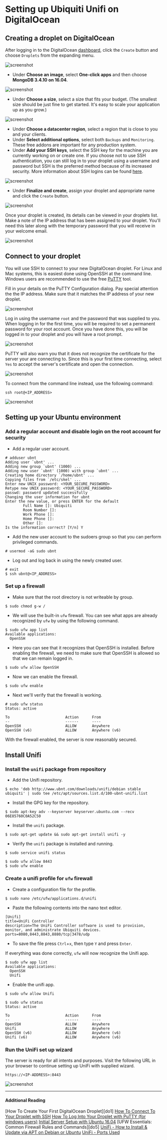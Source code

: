 Setting up Ubiquiti Unifi on DigitalOcean
=========================================

## Creating a droplet on DigitalOcean

After logging in to the DigitalOcean [dashboard](https://cloud.digitalocean.com/droplets), click the `Create` button and choose `Droplets` from the expanding menu.

![screenshot](screenshots/unifi01.png)

 - Under **Choose an image**, select **One-click apps** and then choose **MongoDB 3.4.10 on 16.04**.

![screenshot](screenshots/unifi02.png)

 - Under **Choose a size**, select a size that fits your budget. (The smallest size should be just fine to get started. It's easy to scale your application up as you grow.)

![screenshot](screenshots/unifi03.png)

 - Under **Choose a datacenter region**, select a region that is close to you and your clients.
 - Under **Select additional options**, select both `Backups` and `Monitoring`. These free addons are important for any production system.
 - Under **Add your SSH keys**, select the SSH key for the machine you are currently working on or create one. If you choose not to use SSH authentication, you can still log in to your droplet using a username and password but SSH is the preferred method because of its increased security. More information about SSH logins can be found [here](do2).

![screenshot](screenshots/unifi04.png)

 - Under **Finalize and create**, assign your droplet and appropriate name and click the `Create` button.

![screenshot](screenshots/unifi05.png)

Once your droplet is created, its details can be viewed in your droplets list. Make a note of the IP address that has been assigned to your droplet. You'll need this later along with the temporary password that you will receive in your welcome email.

![screenshot](screenshots/unifi06.png)

## Connect to your droplet

You will use SSH to connect to your new DigitalOcean droplet. For Linux and Mac systems, this is easiest done using OpenSSH at the command line. Windows users are recommended to use the free [PuTTY](http://www.putty.org/) tool.

Fill in your details on the PuTTY Configuration dialog. Pay special attention the the IP address. Make sure that it matches the IP address of your new droplet.

![screenshot](screenshots/unifi07.png)

Log in using the username `root` and the password that was supplied to you. When logging in for the first time, you will be required to set a permanent password for your root account. Once you have done this, you will be logged in to your droplet and you will have a root prompt.

![screenshot](screenshots/unifi09.png)

PuTTY will also warn you that it does not recognize the certificate for the server your are connecting to. Since this is your first time connecting, select `Yes` to accept the server's certificate and open the connection.

![screenshot](screenshots/unifi08.png)

To connect from the command line instead, use the following command:

	ssh root@<IP_ADDRESS>

![screenshot](screenshots/unifi10.png)

## Setting up your Ubuntu environment

### Add a regular account and disable login on the root account for security

 - Add a regular user account.

```
# adduser ubnt
Adding user `ubnt' ...
Adding new group `ubnt' (1000) ...
Adding new user `ubnt' (1000) with group `ubnt' ...
Creating home directory `/home/ubnt' ...
Copying files from `/etc/skel' ...
Enter new UNIX password: <YOUR_SECURE_PASSWORD>
Retype new UNIX password: <YOUR_SECURE_PASSWORD>
passwd: password updated successfully
Changing the user information for ubnt
Enter the new value, or press ENTER for the default
        Full Name []: Ubiquiti
        Room Number []: 
        Work Phone []: 
        Home Phone []: 
        Other []: 
Is the information correct? [Y/n] Y
```

 - Add the new user account to the sudoers group so that you can perform privileged commands.

```
# usermod -aG sudo ubnt
```

 - Log out and log back in using the newly created user.

```
# exit
$ ssh ubnt@<IP_ADDRESS>
```

### Set up a firewall

 - Make sure that the root directory is not writeable by group.

```
$ sudo chmod g-w /
```

 - We will use the built-in `ufw` firewall. You can see what apps are already recognized by `ufw` by using the following command.

```
$ sudo ufw app list
Available applications:
  OpenSSH
```

 - Here you can see that it recognizes that OpenSSH is installed. Before enabling the firewall, we need to make sure that OpenSSH is allowed so that we can remain logged in.

```
$ sudo ufw allow OpenSSH
```

 - Now we can enable the firewall.

```
$ sudo ufw enable
```

 - Next we'll verify that the firewall is working.

```
# sudo ufw status
Status: active
 
To                         Action      From
--                         ------      ----
OpenSSH                    ALLOW       Anywhere
OpenSSH (v6)               ALLOW       Anywhere (v6)
```

With the firewall enabled, the server is now reasonably secured.

## Install Unifi

### Install the `unifi` package from repository

 - Add the Unifi repository.

```
$ echo 'deb http://www.ubnt.com/downloads/unifi/debian stable ubiquiti' | sudo tee /etc/apt/sources.list.d/100-ubnt-unifi.list
```

 - Install the GPG key for the repository.

```
$ sudo apt-key adv --keyserver keyserver.ubuntu.com --recv 06E85760C0A52C50
```

 - Install the `unifi` package.

```
$ sudo apt-get update && sudo apt-get install unifi -y
```

 - Verify the `unifi` package is installed and running.

```
$ sudo service unifi status
```

```
$ sudo ufw allow 8443
$ sudo ufw enable
```

### Create a unifi profile for `ufw` firewall

 - Create a configuration file for the profile.

```
$ sudo nano /etc/ufw/applications.d/unifi
```

 - Paste the following contents into the nano text editor.

```
[Unifi]
title=UniFi Controller
description=The UniFi Controller software is used to provision, monitor, and administrate Ubiquiti devices.
ports=8080,8443,8843,8880/tcp|3478/udp
```

 - To save the file press `Ctrl`+`x`, then type `Y` and press `Enter`.

If everything was done correctly, `ufw` will now recognize the Unifi app.

```
$ sudo ufw app list
Available applications:
  OpenSSH
  Unifi
```

 - Enable the unifi app.

```
$ sudo ufw allow Unifi
```

```
$ sudo ufw status
Status: active
 
To                         Action      From
--                         ------      ----
OpenSSH                    ALLOW       Anywhere
Unifi                      ALLOW       Anywhere
OpenSSH (v6)               ALLOW       Anywhere (v6)
Unifi (v6)                 ALLOW       Anywhere (v6)
```

### Run the UniFi set up wizard

The server is ready for all intents and purposes. Visit the following URL in your browser to continue setting up UniFi with supplied wizard.

    https://<IP-ADDRESS>:8443

![screenshot](screenshots/unifi11.png)

-------------------------------------------------------------------------------

#### Additional Reading

[How To Create Your First DigitalOcean Droplet][do1]
[How To Connect To Your Droplet with SSH][do2]
[How To Log Into Your Droplet with PuTTY (for windows users)][do3]
[Initial Server Setup with Ubuntu 16.04][do4]
[UFW Essentials: Common Firewall Rules and Commands][do5]
[UniFi - How to Install & Update via APT on Debian or Ubuntu][ub1]
[UniFi - Ports Used][ub2]

[d01]: https://www.digitalocean.com/community/tutorials/how-to-create-your-first-digitalocean-droplet
[do2]: https://www.digitalocean.com/community/tutorials/how-to-connect-to-your-droplet-with-ssh
[do3]: https://www.digitalocean.com/community/tutorials/how-to-log-into-your-droplet-with-putty-for-windows-users
[do4]: https://www.digitalocean.com/community/tutorials/initial-server-setup-with-ubuntu-16-04
[d05]: https://www.digitalocean.com/community/tutorials/ufw-essentials-common-firewall-rules-and-commands
[ub1]: https://help.ubnt.com/hc/en-us/articles/220066768-UniFi-How-to-Install-Update-via-APT-on-Debian-or-Ubuntu
[ub2]: https://help.ubnt.com/hc/en-us/articles/218506997-UniFi-Ports-Used